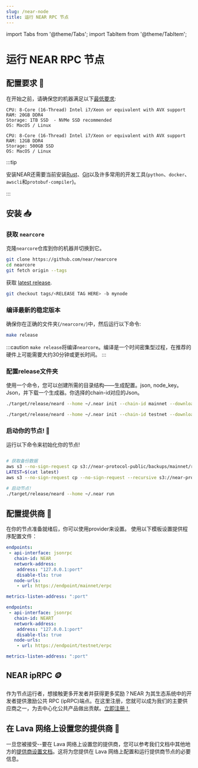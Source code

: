 ```yaml
---
slug: /near-node
title: 运行 NEAR RPC 节点
---
```


import Tabs from '@theme/Tabs';
import TabItem from '@theme/TabItem';


# 运行 NEAR RPC 节点

## 配置要求 📄 

在开始之前，请确保您的机器满足以下[最低要求](https://near-nodes.io/rpc/hardware-rpc):

<Tabs>
<TabItem value="rec_req" label="Recommended">

    CPU: 8-Core (16-Thread) Intel i7/Xeon or equivalent with AVX support
    RAM: 20GB DDR4
    Storage: 1TB SSD  - NVMe SSD recommended
    OS: MacOS / Linux

</TabItem>

<TabItem value="min_req" label="Minimum">

```
CPU: 8-Core (16-Thread) Intel i7/Xeon or equivalent with AVX support
RAM: 12GB DDR4
Storage: 500GB SSD
OS: MacOS / Linux
```

</TabItem>
</Tabs>

:::tip

安装NEAR还需要当前安装[Rust](https://www.rust-lang.org/)、[Git](https://git-scm.com/)以及许多常用的开发工具(`python`、`docker`、`awscli`和`protobuf-compiler`)。

:::

## 安装 📥

### 获取 `nearcore`

克隆`nearcore`仓库到你的机器并切换到它。

```bash
git clone https://github.com/near/nearcore
cd nearcore
git fetch origin --tags
```

获取 [latest release](https://github.com/near/nearcore/releases).

```bash
git checkout tags/<RELEASE TAG HERE> -b mynode
```

### 编译最新的稳定版本

确保你在正确的文件夹(`/nearcore/`)中，然后运行以下命令:

```bash
make release
```

:::caution
`make release`将编译`nearcore`。编译是一个时间密集型过程，在推荐的硬件上可能需要大约30分钟或更长时间。
:::

### 配置release文件夹
使用一个命令，您可以创建所需的目录结构——生成配置。json, node_key。Json，并下载一个生成器。你选择的chain-id对应的Json。


<Tabs>
<TabItem value="near-main" label="🌐 Mainnet">

```bash
./target/release/neard --home ~/.near init --chain-id mainnet --download-genesis --download-config
```


</TabItem>

<TabItem value="near-test" label="🧪 Testnet">

```bash
./target/release/neard --home ~/.near init --chain-id testnet --download-genesis --download-config
```

</TabItem>
</Tabs>

### 启动你的节点! 🚀

运行以下命令来初始化你的节点!

```bash

# 获取备份数据
aws s3 --no-sign-request cp s3://near-protocol-public/backups/mainnet/rpc/latest .
LATEST=$(cat latest)
aws s3 --no-sign-request cp --no-sign-request --recursive s3://near-protocol-public/backups/mainnet/rpc/$LATEST ~/.near/data

# 启动节点!
./target/release/neard --home ~/.near run
```

## 配置提供商 🔧

在你的节点准备就绪后，你可以使用provider来设置。
使用以下模板设置提供程序配置文件：

<Tabs>
<TabItem value="near-ex-conf1" label="🌐 Mainnet Example">

```yaml
endpoints:
 - api-interface: jsonrpc
   chain-id: NEAR
   network-address:
    address: "127.0.0.1:port"
    disable-tls: true
   node-urls:
    - url: https://endpoint/mainnet/erpc

metrics-listen-address: ":port"
```

</TabItem>
<TabItem value="near-ex-conf2" label="🧪 Testnet Example">

```yaml
endpoints:
 - api-interface: jsonrpc
   chain-id: NEART
   network-address:
    address: "127.0.0.1:port"
    disable-tls: true
   node-urls:
    - url: https://endpoint/testnet/erpc

metrics-listen-address: ":port"
```


</TabItem>
</Tabs>

## NEAR ipRPC 🪙

作为节点运行者，想接触更多开发者并获得更多奖励？NEAR 为其生态系统中的开发者提供激励公共 RPC (ipRPC)端点。在这里注册，您就可以成为我们的主要供应商之一，为去中心化公共产品做出贡献。[立即注册！](https://lavanet.typeform.com/to/plCaDdVM?utm_source=becoming-a-lava-provider-for-near&utm_medium=docs&utm_campaign=near-post-grant)


## 在 Lava 网络上设置您的提供商 🌋

一旦您被接受--要在 Lava 网络上设置您的提供商，您可以参考我们文档中其他地方的[提供商设置文档](https://docs.lavanet.xyz/provider-setup?utm_source=running-a-near-rpc-node&utm_medium=docs&utm_campaign=near-post-grant)。这将为您提供在 Lava 网络上配置和运行提供商节点的必要信息。
